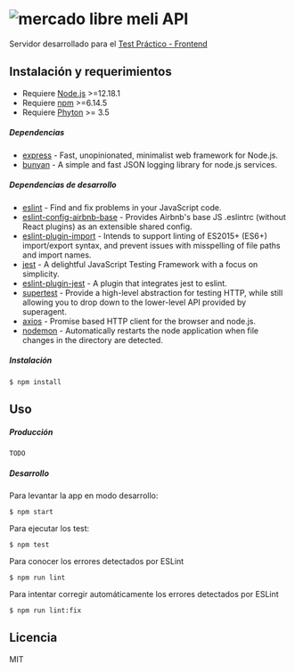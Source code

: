 # ![mercado libre](https://http2.mlstatic.com/frontend-assets/ui-navigation/5.6.1/mercadolibre/logo__large_plus.png) meli API

Servidor desarrollado para el [Test Práctico - Frontend](https://www.dropbox.com/sh/nbq7zvtqd2gb9ab/AABIy7kFj4BvLeNfbLib_Jcya?dl=0&preview=Front-End+Test+Pr%C3%A1ctico.pdf)

## Instalación y requerimientos

* Requiere [Node.js] >=12.18.1
* Requiere [npm] >=6.14.5
* Requiere [Phyton] >= 3.5
##### Dependencias

* [express] - Fast, unopinionated, minimalist web framework for Node.js.
* [bunyan] - A simple and fast JSON logging library for node.js services.

##### Dependencias de desarrollo
* [eslint] - Find and fix problems in your JavaScript code.
* [eslint-config-airbnb-base] - Provides Airbnb's base JS .eslintrc (without React plugins) as an extensible shared config.
* [eslint-plugin-import] - Intends to support linting of ES2015+ (ES6+) import/export syntax, and prevent issues with misspelling of file paths and import names.
* [jest] - A delightful JavaScript Testing Framework with a focus on simplicity.
* [eslint-plugin-jest] - A plugin that integrates jest to eslint.
* [supertest] - Provide a high-level abstraction for testing HTTP, while still allowing you to drop down to the lower-level API provided by superagent.
* [axios] - Promise based HTTP client for the browser and node.js.
* [nodemon] - Automatically restarts the node application when file changes in the directory are detected.

##### Instalación
```
$ npm install
```

## Uso
##### Producción
```
TODO
```
##### Desarrollo
Para levantar la app en modo desarrollo:
```
$ npm start
```
Para ejecutar los test:
```
$ npm test
```
Para conocer los errores detectados por ESLint
```
$ npm run lint
```
Para intentar corregir automáticamente los errores detectados por ESLint
```
$ npm run lint:fix
```






Licencia
----

MIT

[//]: # (These are reference links used in the body of this note and get stripped out when the markdown processor does its job. There is no need to format nicely because it shouldn't be seen. Thanks SO - http://stackoverflow.com/questions/4823468/store-comments-in-markdown-syntax)

   [Phyton]: <https://www.python.org/>
   [Node.js]: <https://nodejs.org/en/>
   [npm]: <https://www.npmjs.com/>
   
   [express]: <https://expressjs.com/>
   [eslint]: <https://eslint.org/>
   [bunyan]: <https://github.com/trentm/node-bunyan#log-method-api>
   [eslint-config-airbnb-base]: <https://www.npmjs.com/package/eslint-config-airbnb-base>
   [eslint-plugin-import]: <https://www.npmjs.com/package/eslint-plugin-import>
   [eslint-plugin-jest]: <https://www.npmjs.com/package/eslint-plugin-jest>
   [jest]: <https://jestjs.io/en/>
   [supertest]: <https://www.npmjs.com/package/supertest>
   [axios]: <https://www.npmjs.com/package/axios>
   [nodemon]: <https://www.npmjs.com/package/nodemon>